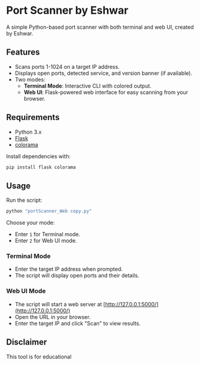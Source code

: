 # Port Scanner by Eshwar

A simple Python-based port scanner with both terminal and web UI, created by Eshwar.

## Features

- Scans ports 1-1024 on a target IP address.
- Displays open ports, detected service, and version banner (if available).
- Two modes:
  - **Terminal Mode**: Interactive CLI with colored output.
  - **Web UI**: Flask-powered web interface for easy scanning from your browser.

## Requirements

- Python 3.x
- [Flask](https://pypi.org/project/Flask/)
- [colorama](https://pypi.org/project/colorama/)

Install dependencies with:
```sh
pip install flask colorama
```

## Usage

Run the script:
```sh
python "portScanner_Web copy.py"
```

Choose your mode:
- Enter `1` for Terminal mode.
- Enter `2` for Web UI mode.

### Terminal Mode

- Enter the target IP address when prompted.
- The script will display open ports and their details.

### Web UI Mode

- The script will start a web server at [http://127.0.0.1:5000/](http://127.0.0.1:5000/)
- Open the URL in your browser.
- Enter the target IP and click "Scan" to view results.

## Disclaimer

This tool is for educational